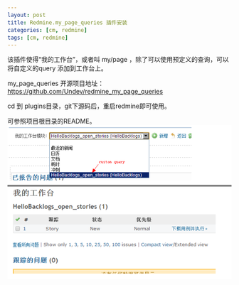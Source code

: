 ```yaml
---
layout: post
title: Redmine.my_page_queries 插件安装
categories: [cm, redmine]
tags: [cm, redmine]
---
```


该插件使得“我的工作台”，或者叫 my/page ，除了可以使用预定义的查询，可以将自定义的query 添加到工作台上。
 
my_page_queries 开源项目地址：
<https://github.com/Undev/redmine_my_page_queries>
 
cd 到 plugins目录，git下源码后，重启redmine即可使用。
 
可参照项目根目录的README。
![](/images/cm/redmine/my_page_queries.png)
